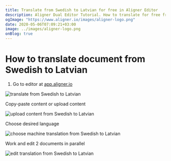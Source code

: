 ```yaml
---
title: Translate from Swedish to Latvian for free in Aligner Editor
description: Aligner Dual Editor Tutorial. How to translate for free from Swedish to Latvian. Aligner is multilingual document management platform. 
ogImage: "https://www.aligner.io/images/aligner-logo.png"
date: 2020-05-06T07:09:21+03:00
image: ../images/aligner-logo.png
onBlog: true
---
```


# How to translate document from Swedish to Latvian

1. Go to editor at [app.aligner.io](https://app.aligner.io "Aligner App web page")

![translate from Swedish to Latvian](../aligner-blank-editor.png "translate from Swedish to Latvian")

Copy-paste content or upload content

![upload content from Swedish to Latvian](../aligner-uploaded-document.png "upload content from Swedish to Latvian")

Choose desired language

![choose machine translation from Swedish to Latvian](../aligner-language-dropdown.png "choose machine translation from Swedish to Latvian")

Work and edit 2 documents in parallel

![edit translation from Swedish to Latvian](../aligner-double-sitded-editor.png "edit translation from Swedish to Latvian")

